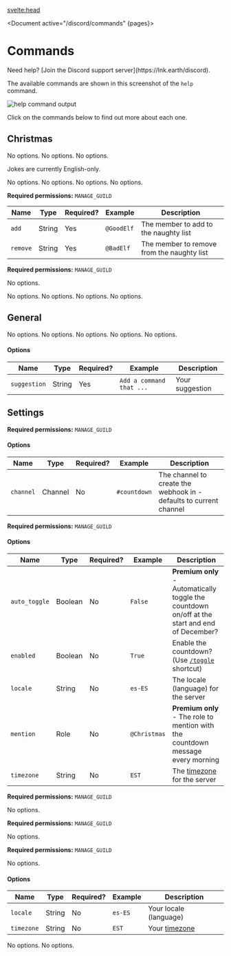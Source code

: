 <script>
	import Document from '../../components/Document.svelte';
	import Question from '../../components/Admonitions/Question.svelte';
	import Accordion from '../../components/Accordion/Accordion.svelte';
	import AccordionItem from '../../components/Accordion/AccordionItem.svelte';
	import { getContext } from 'svelte';

	let pages = getContext('pages');
</script>

<svelte:head>

<title>Commands • Christmas Countdown</title>
<meta name="title" content="Commands • Christmas Countdown" />
<meta name="og:title" content="Commands • Christmas Countdown" />
<meta name="twitter:title" content="Commands • Christmas Countdown" />
<meta name="description" content="View the Christmas Countdown Discord bot's commands." />
<meta name="og:description" content="View the Christmas Countdown Discord bot's commands." />
<meta name="twitter:description" content="View the Christmas Countdown Discord bot's commands." />
</svelte:head>

<Document active="/discord/commands" {pages}>

# Commands

<Question title="Help">
Need help? [Join the Discord support server](https://lnk.earth/discord).
</Question>

The available commands are shown in this screenshot of the `help` command.

![`help` command output](https://static.eartharoid.me/sharex/21/10/bot-help-cmd.png)

Click on the commands below to find out more about each one.

<Accordion prefix="">

## Christmas

<AccordionItem name="/days" description="Get the number of days left until Christmas in your timezone">
No options.
</AccordionItem>

<AccordionItem name="/hours" description="Get the number of hours left until Christmas in your timezone">
No options.
</AccordionItem>

<AccordionItem name="/joke" description="Get a random one of over 100 Christmas jokes">
No options.

Jokes are currently English-only.
</AccordionItem>

<AccordionItem name="/minutes" description="Get the number of minutes left until Christmas in your timezone">
No options.
</AccordionItem>

<AccordionItem name="/months" description="Get the number of months left until Christmas in your timezone">
No options.
</AccordionItem>

<AccordionItem name="/radio" description="Get the link to add the Christmas Radio bot to your server">
No options.
</AccordionItem>

<AccordionItem name="/seconds" description="Get the number of seconds left until Christmas in your timezone">
No options.
</AccordionItem>

<AccordionItem name="/secret-santa blacklist" description="Manage the naughty list">

**Required permissions:** `MANAGE_GUILD`

|Name|Type|Required?|Example|Description|
|-|-|-|-|-|
|`add`|String|Yes|`@GoodElf`|The member to add to the naughty list|
|`remove`|String|Yes|`@BadElf`|The member to remove from the naughty list|

</AccordionItem>

<AccordionItem name="/secret-santa list" description="Check who each participant is assigned to">

**Required permissions:** `MANAGE_GUILD`

No options.

</AccordionItem>

<AccordionItem name="/secret-santa show" description="See who you need to give a gift to">
No options.
</AccordionItem>

<AccordionItem name="/total" description="Get the total time left until Christmas in your timezone">
No options.
</AccordionItem>

<AccordionItem name="/weekday" description="Get the day of the week that Christmas Day is on">
No options.
</AccordionItem>

<AccordionItem name="/weeks" description="Get the number of weeks left until Christmas in your timezone">
No options.
</AccordionItem>

## General

<AccordionItem name="/donate" description="Donate to unlock additional features">
No options.
</AccordionItem>

<AccordionItem name="/help" description="List the available commands">
No options.
</AccordionItem>

<AccordionItem name="/info" description="Get information and statistics about the bot (link the stats dashboard)">
No options.
</AccordionItem>

<AccordionItem name="/invite" description="Add the bot to your own Discord server">
No options.
</AccordionItem>

<AccordionItem name="/ping" description="Get connection information">
No options.
</AccordionItem>

<AccordionItem name="/suggest" description="Submit a suggestion">

#### Options

|Name|Type|Required?|Example|Description|
|-|-|-|-|-|
|`suggestion`|String|Yes|`Add a command that ...`|Your suggestion|

</AccordionItem>

## Settings

<AccordionItem name="/countdown" description="Create the countdown webhook">

**Required permissions:** `MANAGE_GUILD`

#### Options

|Name|Type|Required?|Example|Description|
|-|-|-|-|-|
|`channel`|Channel|No|`#countdown`|The channel to create the webhook in - defaults to current channel|

</AccordionItem>

<AccordionItem name="/server set" description="Update your server's settings (timezone, locale etc)">

**Required permissions:** `MANAGE_GUILD`

#### Options

|Name|Type|Required?|Example|Description|
|-|-|-|-|-|
|`auto_toggle`|Boolean|No|`False`|**Premium only** - Automatically toggle the countdown on/off at the start and end of December?|
|`enabled`|Boolean|No|`True`|Enable the countdown? (Use [`/toggle`](#toggle) shortcut)|
|`locale`|String|No|`es-ES`|The locale (language) for the server|
|`mention`|Role|No|`@Christmas`|**Premium only** - The role to mention with the countdown message every morning|
|`timezone`|String|No|`EST`|The [timezone](./timezones) for the server|

</AccordionItem>

<AccordionItem name="/server reset" description="Reset your server's settings (timezone, locale etc)">

**Required permissions:** `MANAGE_GUILD`

No options.
</AccordionItem>

<AccordionItem name="/server view" description="View your server's settings (timezone, locale etc)">

**Required permissions:** `MANAGE_GUILD`

No options.
</AccordionItem>

<AccordionItem name="/toggle" description="Toggle the countdown on/off (same as `enabled` server setting)">

**Required permissions:** `MANAGE_GUILD`

No options.
</AccordionItem>

<AccordionItem name="/user set" description="View your personal settings (timezone, locale etc)">

#### Options

|Name|Type|Required?|Example|Description|
|-|-|-|-|-|
|`locale`|String|No|`es-ES`|Your locale (language)|
|`timezone`|String|No|`EST`|Your [timezone](./timezones)|

</AccordionItem>

<AccordionItem name="/user reset" description="Reset your personal settings (timezone, locale etc)">
No options.
</AccordionItem>

<AccordionItem name="/user view" description="View your personal settings (timezone, locale etc)">
No options.
</AccordionItem>

</Accordion>

</Document>
